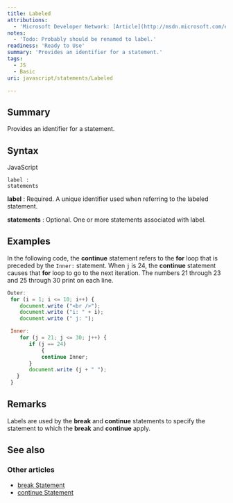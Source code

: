 ```yaml
---
title: Labeled
attributions:
  - 'Microsoft Developer Network: [Article](http://msdn.microsoft.com/en-us/library/ie/d3666y5k(v=vs.94).aspx)'
notes:
  - 'Todo: Probably should be renamed to label.'
readiness: 'Ready to Use'
summary: 'Provides an identifier for a statement.'
tags:
  - JS
  - Basic
uri: javascript/statements/Labeled

---
```

## Summary

Provides an identifier for a statement.

## Syntax

<span class="language">JavaScript</span>

    label :
    statements

**label**
:   Required. A unique identifier used when referring to the labeled statement.

**statements**
:   Optional. One or more statements associated with label.

## Examples

In the following code, the **continue** statement refers to the **for** loop that is preceded by the `Inner:` statement. When `j` is 24, the **continue** statement causes that **for** loop to go to the next iteration. The numbers 21 through 23 and 25 through 30 print on each line.

``` js
Outer:
 for (i = 1; i <= 10; i++) {
    document.write ("<br />");
    document.write ("i: " + i);
    document.write (" j: ");

 Inner:
    for (j = 21; j <= 30; j++) {
       if (j == 24)
           {
           continue Inner;
       }
       document.write (j + " ");
   }
 }
```

## Remarks

Labels are used by the **break** and **continue** statements to specify the statement to which the **break** and **continue** apply.

## See also

### Other articles

-   [break Statement](/javascript/statements/break)
-   [continue Statement](/javascript/statements/continue)

